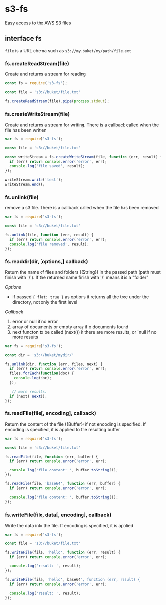 # s3-fs

Easy access to the AWS S3 files

## interface fs

`file` is a URL chema such as `s3://my.buket/my/path/file.ext`

### fs.createReadStream(file)

Create and returns a stream for reading

```js
const fs = require('s3-fs');

const file = 's3://buket/file.txt'

fs.createReadStream(file).pipe(process.stdout);
```

### fs.createWriteStream(file)

Create and returns a stream for writing. There is a callback called when the file has been written

```js
var fs = require('s3-fs');

const file = 's3://buket/file.txt'

const writeStream = fs.createWriteStream(file, function (err, result) {
  if (err) return console.error('error', err);
  console.log('file saved', result);
});

writeStream.write('test');
writeStream.end();
```

### fs.unlink(file)

remove a s3 file. There is a callback called when the file has been removed

```js
var fs = require('s3-fs');

const file = 's3://buket/file.txt'

fs.unlink(file, function (err, result) {
  if (err) return console.error('error', err);
  console.log('file removed', result);
});
```

### fs.readdir(dir, [options,] callback)

Return the name of files and folders ({String}) in the passed path (path must finish with '/'). If the returned name finish with '/' means it is a "folder"

*Options*

  * If passed `{ flat: true }` as options it returns all the tree under the directory, not only the first level

*Callback*

  1. error or null if no error
  2. array of documents or empty array if o documents found
  3. next functon to be called (next()) if there are more results, or `null if no more results

```js
var fs = require('s3-fs');

const dir = 's3://buket/mydir/'

fs.unlink(dir, function (err, files, next) {
  if (err) return console.error('error', err);
  files.forEach(function(doc) {
    console.log(doc);
  });

   // more results. 
  if (next) next();
});
```

### fs.readFile(file[, encoding], callback)

Return the content of the file ({Buffer}) if not encoding is specified. If encoding is specified, it is applied to the resulting buffer

```js
var fs = require('s3-fs');

const file = 's3://buket/file.txt'

fs.readFile(file, function (err, buffer) {
  if (err) return console.error('error', err);

  console.log('file content: ', buffer.toString());
});

fs.readFile(file, 'base64', function (err, buffer) {
  if (err) return console.error('error', err);

  console.log('file content: ', buffer.toString());
});
```

### fs.writeFile(file, data[, encoding], callback)

Write the data into the file. If encoding is specified, it is applied

```js
var fs = require('s3-fs');

const file = 's3://buket/file.txt'

fs.writeFile(file, 'hello', function (err, result) {
  if (err) return console.error('error', err);

  console.log('result: ', result);
});

fs.writeFile(file, 'hello', base64', function (err, result) {
  if (err) return console.error('error', err);

  console.log('result: ', result);
});
```
